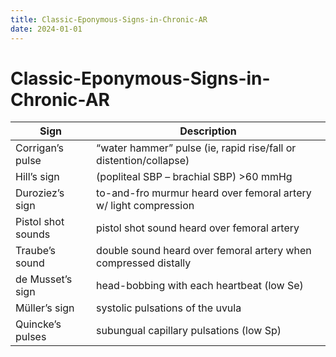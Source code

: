 ```yaml
---
title: Classic-Eponymous-Signs-in-Chronic-AR
date: 2024-01-01
---
```

# Classic-Eponymous-Signs-in-Chronic-AR

| Sign               | Description                                                       |
|--------------------|-------------------------------------------------------------------|
| Corrigan’s pulse   | “water hammer” pulse (ie, rapid rise/fall or distention/collapse) |
| Hill’s sign        | (popliteal SBP – brachial SBP) >60 mmHg                           |
| Duroziez’s sign    | to-and-fro murmur heard over femoral artery w/ light compression  |
| Pistol shot sounds | pistol shot sound heard over femoral artery                       |
| Traube’s sound     | double sound heard over femoral artery when compressed distally   |
| de Musset’s sign   | head-bobbing with each heartbeat (low Se)                         |
| Müller’s sign      | systolic pulsations of the uvula                                  |
| Quincke’s pulses   | subungual capillary pulsations (low Sp)                           |
